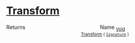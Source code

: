 # [Transform](./Binarization-100663644.md)



Returns<img width=200/>Name
<sub>[Void](https://docs.microsoft.com/en-us/dotnet/api/System.Void)</sub><img width=200/><sub>[Transform](./Binarization-100663644.md) ( [`Signature`](./../../Signature.md) )</sub><br>


